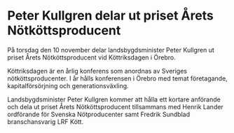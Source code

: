 # Peter Kullgren delar ut priset Årets Nötköttsproducent

På torsdag den 10 november delar landsbygdsminister Peter Kullgren ut priset Årets Nötköttsproducent vid Köttriksdagen i Örebro.

Köttriksdagen är en årlig konferens som anordnas av Sveriges nötköttsproducenter. I år hålls konferensen i Örebro med temat företagande, kapitalförsörjning och generationsväxling.

Landsbygdsminister Peter Kullgren kommer att hålla ett kortare anförande och dela ut priset Årets Nötköttsproducent tillsammans med Henrik Lander ordförande för Svenska Nötproducenter samt Fredrik Sundblad branschansvarig LRF Kött.
